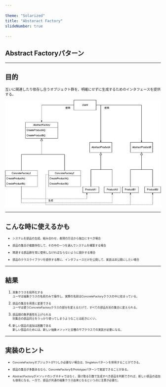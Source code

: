 ```yaml
---

theme: "Solarized"
title: "Abstoract Factory"
slideNumber: true

---
```

<style type="text/css"> p,li { font-size:0.8em; text-align:left; }
</style>

## Abstract Factoryパターン

---

## 目的

互いに関連したり依存し合うオブジェクト群を、明確にせずに生成するためのインタフェースを提供する。

<img src="./Images/AbstractFactory.png" alt="class_diagram" style="border:none; box-shadow:none; width:20cm;">

---

## こんな時に使えるかも

- システムを部品の生成、組み合わせ、表現の方法から独立にすべき場合

- 部品の集合が複数存在して、その中の一つを選んでシステムを構築する場合

- 関連する部品群を常に使用しなければならないように設計する場合

- 部品のクラスライブラリを提供する際に、インタフェースだけを公開して、実装は非公開にしたい場合

---

## 結果

1. 具象クラスを局所化する<br>
ユーザは抽象クラスの名前のみで操作し、実際の名前はConcreteFactoryクラスの中に収まっている。

2. 部品の集合を用意に変更できる<br>
ユーザは使うConcreteFactoryクラスの部分を変えるだけで、すべての部品を別の集合に変えられる。

3. 部品間の無矛盾性を上げられる<br>
別集合の部品同士をうっかり使ってしまうようなことは起きにくい。

4. 新しい部品の追加は困難である<br>
新しい部品のためには、新しい抽象メソッドと全種のサブクラスでの実装が必要になる。

---

## 実装のヒント

- ConcreteFactoryオブジェクトが1つしか必要ない場合は、Singletonパターンを併用することができる。

- 部品の集合が多数あるなら、ConcreteFactoryをPrototypeパターンで実装できることがある。

- AbstractFactoryがメソッドのシグネチャではなく、受け取る引数で生成すべき部品を判断できれば、新しい部品の追加も容易になる。一方で、部品が共通の抽象クラス由来になるという点に注意が必要だ。

